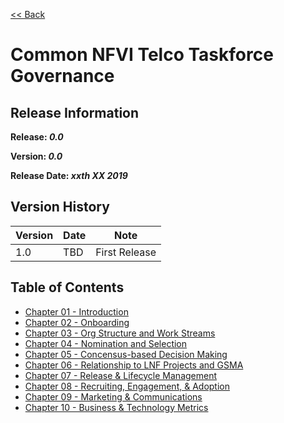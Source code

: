 [<< Back](https://cntt-n.github.io/CNTT/)
# Common NFVI Telco Taskforce Governance

<!--<p><span style="color: #ff0000;"><strong>** Note:</strong> This is a live (not released) document and is being updated regularly.</span></p>-->

## Release Information
**Release: _0.0_**

**Version: _0.0_**

**Release Date: _xxth XX 2019_**

## Version History

| Version | Date | Note
| --- | --- | --- |
| 1.0 | TBD | First Release|


## Table of Contents
* [Chapter 01 - Introduction](chapters/chapter01.md)
* [Chapter 02 - Onboarding](chapters/chapter02.md)
* [Chapter 03 - Org Structure and Work Streams](chapters/chapter03.md)
* [Chapter 04 - Nomination and Selection](chapters/chapter04.md)
* [Chapter 05 - Concensus-based Decision Making](chapters/chapter05.md)
* [Chapter 06 - Relationship to LNF Projects and GSMA](chapters/chapter06.md)
* [Chapter 07 - Release & Lifecycle Management](chapters/chapter07.md)
* [Chapter 08 - Recruiting, Engagement, & Adoption](chapters/chapter08.md)
* [Chapter 09 - Marketing & Communications](chapters/chapter09.md)
* [Chapter 10 - Business & Technology Metrics](chapters/chapter10.md)

